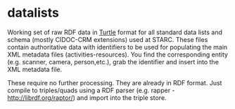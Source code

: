 datalists
=========

Working set of raw RDF data in [Turtle](http://www.w3.org/TeamSubmission/turtle/) format for all standard data lists and schema (mostly CIDOC-CRM extensions) used at STARC. These files contain authoritative data with identifiers to be used for populating the main XML metadata files (activities-resources). You find the corresponding entity (e.g. scanner, camera, person,etc.), grab the identifier and insert into the XML metadata file.

These require no further processing. They are already in RDF format. Just compile to triples/quads using a RDF parser (e.g. rapper - http://librdf.org/raptor/) and import into the triple store.
